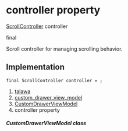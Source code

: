 
<div>

# controller property

</div>


[ScrollController](https://api.flutter.dev/flutter/widgets/ScrollController-class.html)
controller


final




Scroll controller for managing scrolling behavior.



## Implementation

``` language-dart
final ScrollController controller = ;
```







1.  [talawa](../../index.md)
2.  [custom_drawer_view_model](../../view_model_widgets_view_models_custom_drawer_view_model/)
3.  [CustomDrawerViewModel](../../view_model_widgets_view_models_custom_drawer_view_model/CustomDrawerViewModel-class.md)
4.  controller property

##### CustomDrawerViewModel class







